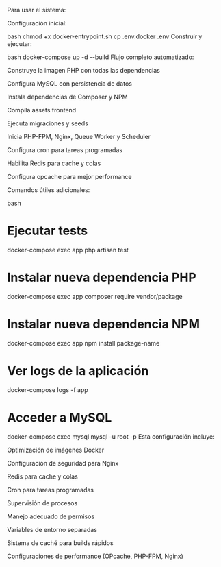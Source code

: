 Para usar el sistema:

Configuración inicial:

bash
chmod +x docker-entrypoint.sh
cp .env.docker .env
Construir y ejecutar:

bash
docker-compose up -d --build
Flujo completo automatizado:

Construye la imagen PHP con todas las dependencias

Configura MySQL con persistencia de datos

Instala dependencias de Composer y NPM

Compila assets frontend

Ejecuta migraciones y seeds

Inicia PHP-FPM, Nginx, Queue Worker y Scheduler

Configura cron para tareas programadas

Habilita Redis para cache y colas

Configura opcache para mejor performance

Comandos útiles adicionales:

bash
# Ejecutar tests
docker-compose exec app php artisan test

# Instalar nueva dependencia PHP
docker-compose exec app composer require vendor/package

# Instalar nueva dependencia NPM
docker-compose exec app npm install package-name

# Ver logs de la aplicación
docker-compose logs -f app

# Acceder a MySQL
docker-compose exec mysql mysql -u root -p
Esta configuración incluye:

Optimización de imágenes Docker

Configuración de seguridad para Nginx

Redis para cache y colas

Cron para tareas programadas

Supervisión de procesos

Manejo adecuado de permisos

Variables de entorno separadas

Sistema de caché para builds rápidos

Configuraciones de performance (OPcache, PHP-FPM, Nginx)
